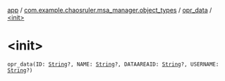 [app](../../index.md) / [com.example.chaosruler.msa_manager.object_types](../index.md) / [opr_data](index.md) / [&lt;init&gt;](.)

# &lt;init&gt;

`opr_data(ID: `[`String`](https://kotlinlang.org/api/latest/jvm/stdlib/kotlin/-string/index.html)`?, NAME: `[`String`](https://kotlinlang.org/api/latest/jvm/stdlib/kotlin/-string/index.html)`?, DATAAREAID: `[`String`](https://kotlinlang.org/api/latest/jvm/stdlib/kotlin/-string/index.html)`?, USERNAME: `[`String`](https://kotlinlang.org/api/latest/jvm/stdlib/kotlin/-string/index.html)`?)`